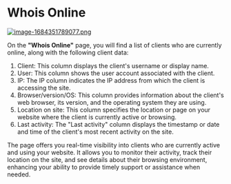 # Whois Online

[![image-1684351789077.png](https://doc.puq.info/uploads/images/gallery/2023-05/scaled-1680-/image-1684351789077.png)](https://doc.puq.info/uploads/images/gallery/2023-05/image-1684351789077.png)

On the **"Whois Online"** page, you will find a list of clients who are currently online, along with the following client data:

1. Client: This column displays the client's username or display name.
2. User: This column shows the user account associated with the client.
3. IP: The IP column indicates the IP address from which the client is accessing the site.
4. Browser/version/OS: This column provides information about the client's web browser, its version, and the operating system they are using.
5. Location on site: This column specifies the location or page on your website where the client is currently active or browsing.
6. Last activity: The "Last activity" column displays the timestamp or date and time of the client's most recent activity on the site.

The page offers you real-time visibility into clients who are currently active and using your website. It allows you to monitor their activity, track their location on the site, and see details about their browsing environment, enhancing your ability to provide timely support or assistance when needed.